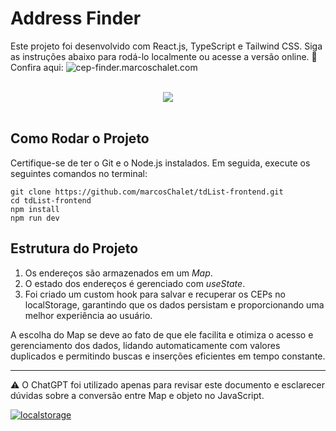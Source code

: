 # Address Finder

Este projeto foi desenvolvido com React.js, TypeScript e Tailwind CSS. Siga as instruções abaixo para rodá-lo localmente ou acesse a versão online.
🔗 Confira aqui: ![cep-finder.marcoschalet.com](https://cep-finder.marcoschalet.com)

<br>

<div align="center">
  <a target="_blank" href="https://cep-finder.marcoschalet.com">
    <img src="https://github.com/user-attachments/assets/ac9dadb8-cfce-4ded-b612-36d799d23239">
  </a>
</div>

<br>

## Como Rodar o Projeto

Certifique-se de ter o Git e o Node.js instalados. Em seguida, execute os seguintes comandos no terminal:

```
git clone https://github.com/marcosChalet/tdList-frontend.git
cd tdList-frontend
npm install
npm run dev
```

## Estrutura do Projeto

1. Os endereços são armazenados em um *Map*.
2. O estado dos endereços é gerenciado com *useState*.
3. Foi criado um custom hook para salvar e recuperar os CEPs no localStorage, garantindo que os dados persistam e proporcionando uma melhor experiência ao usuário.

A escolha do Map se deve ao fato de que ele facilita e otimiza o acesso e gerenciamento dos dados, lidando automaticamente com valores duplicados e permitindo buscas e inserções eficientes em tempo constante.

---

⚠️ O ChatGPT foi utilizado apenas para revisar este documento e esclarecer dúvidas sobre a conversão entre Map e objeto no JavaScript.

[![localstorage](https://github.com/user-attachments/assets/22f4f284-69df-4efc-808c-422b88c094ef)](https://cep-finder.marcoschalet.com)
